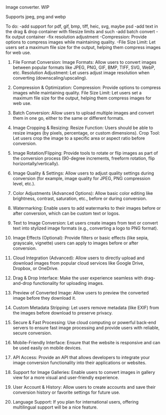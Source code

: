 Image converter. 
WIP

Supports jpeg, png and webp

To do:
-add support for pdf, gif, bmp, tiff, heic, svg, maybe psd
-add text in the drag & drop container with filesize limits and such
-add batch convert
-fix output container
-fix resolution adjustment
-Compression: Provide options to compress images while maintaining quality.
-File Size Limit: Let users set a maximum file size for the output, helping them compress images for web use.

1. File Format Conversion:
Image Formats: Allow users to convert images between popular formats like JPEG, PNG, GIF, BMP, TIFF, SVG, WebP, etc.
Resolution Adjustment: Let users adjust image resolution when converting (downscaling/upscaling).

2. Compression & Optimization:
Compression: Provide options to compress images while maintaining quality.
File Size Limit: Let users set a maximum file size for the output, helping them compress images for web use.

3. Batch Conversion:
Allow users to upload multiple images and convert them in one go, either to the same or different formats.

4. Image Cropping & Resizing:
Resize Function: Users should be able to resize images (by pixels, percentage, or custom dimensions).
Crop Tool: Let users crop the image to a specific area or aspect ratio before conversion.

5. Image Rotation/Flipping:
Provide tools to rotate or flip images as part of the conversion process (90-degree increments, freeform rotation, flip horizontally/vertically).

6. Image Quality & Settings:
Allow users to adjust quality settings during conversion (for example, image quality for JPEG, PNG compression level, etc.).

7. Color Adjustments (Advanced Options):
Allow basic color editing like brightness, contrast, saturation, etc., before or during conversion.

8. Watermarking:
Enable users to add watermarks to their images before or after conversion, which can be custom text or logos.

9. Text to Image Conversion:
Let users create images from text or convert text into stylized image formats (e.g., converting a logo to PNG format).

10. Image Effects (Optional):
Provide filters or basic effects (like sepia, grayscale, vignette) users can apply to images before or after conversion.

11. Cloud Integration (Advanced):
Allow users to directly upload and download images from popular cloud services like Google Drive, Dropbox, or OneDrive.

12. Drag & Drop Interface:
Make the user experience seamless with drag-and-drop functionality for uploading images.

13. Preview of Converted Image:
Allow users to preview the converted image before they download it.

14. Custom Metadata Stripping:
Let users remove metadata (like EXIF) from the images before download to preserve privacy.

15. Secure & Fast Processing:
Use cloud computing or powerful back-end servers to ensure fast image processing and provide users with reliable, secure conversion.

16. Mobile-Friendly Interface:
Ensure that the website is responsive and can be used easily on mobile devices.

17. API Access:
Provide an API that allows developers to integrate your image conversion functionality into their applications or websites.

18. Support for Image Galleries:
Enable users to convert images in gallery view for a more visual and user-friendly experience.

19. User Account & History:
Allow users to create accounts and save their conversion history or favorite settings for future use.

20. Language Support:
If you plan for international users, offering multilingual support will be a nice feature.
